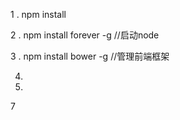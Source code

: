 1 . npm install

2 . npm install forever -g //启动node

3 .  npm install bower -g //管理前端框架


4.

6.

7